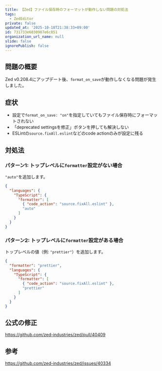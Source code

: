 ```yaml
---
title: 【Zed】ファイル保存時のフォーマットが動作しない問題の対処法
tags:
  - ZedEditor
private: false
updated_at: '2025-10-18T21:38:33+09:00'
id: 731733e6030987e6c851
organization_url_name: null
slide: false
ignorePublish: false
---
```

## 問題の概要

Zed v0.208.4にアップデート後、`format_on_save`が動作しなくなる問題が発生しました。

## 症状

- 設定で`format_on_save: "on"`を指定していてもファイル保存時にフォーマットされない
- 「deprecated settingsを修正」ボタンを押しても解決しない
- ESLintの`source.fixAll.eslint`などのcode actionのみが設定に残る

## 対処法

### パターン1: トップレベルに`formatter`設定がない場合

`"auto"`を追加します。

```json
{
  "languages": {
    "TypeScript": {
      "formatter": [
        { "code_action": "source.fixAll.eslint" },
        "auto"
      ]
    }
  }
}
```

### パターン2: トップレベルに`formatter`設定がある場合

トップレベルの値（例: `"prettier"`）を追加します。

```json
{
  "formatter": "prettier",
  "languages": {
    "TypeScript": {
      "formatter": [
        { "code_action": "source.fixAll.eslint" },
        "prettier"
      ]
    }
  }
}
```

## 公式の修正

https://github.com/zed-industries/zed/pull/40409

## 参考

https://github.com/zed-industries/zed/issues/40334
